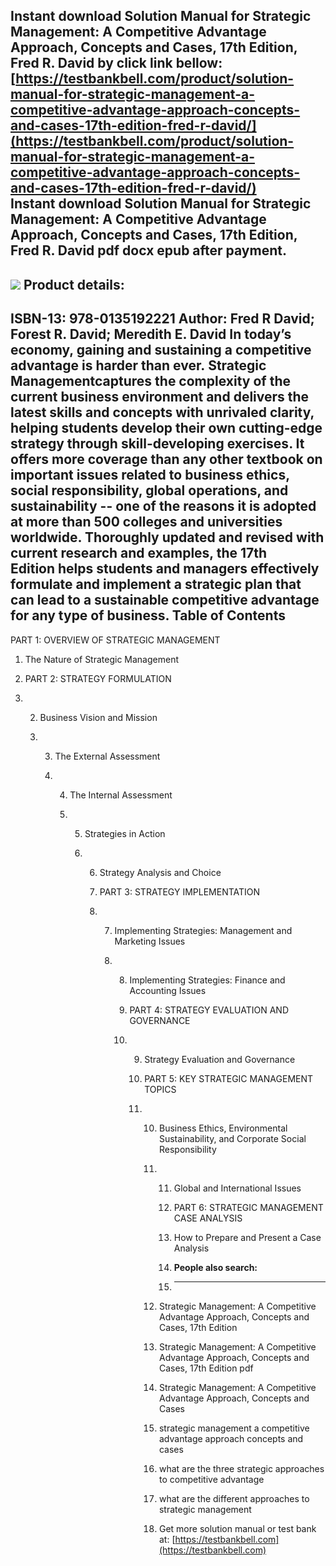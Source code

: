Instant download **Solution Manual for Strategic Management: A Competitive Advantage Approach, Concepts and Cases, 17th Edition, Fred R. David** by click link bellow:  
[https://testbankbell.com/product/solution-manual-for-strategic-management-a-competitive-advantage-approach-concepts-and-cases-17th-edition-fred-r-david/](https://testbankbell.com/product/solution-manual-for-strategic-management-a-competitive-advantage-approach-concepts-and-cases-17th-edition-fred-r-david/)  
**Instant download Solution Manual for Strategic Management: A Competitive Advantage Approach, Concepts and Cases, 17th Edition, Fred R. David pdf docx epub after payment.**
-----------------------------------------------------------------------------------------------------------------------------------------------------------------------------


![](https://testbankbell.com/wp-content/uploads/2023/05/9780135199978_SolutionManual.jpg)
**Product details:**
--------------------


ISBN-13: 978-0135192221
Author: Fred R David; Forest R. David; Meredith E. David
In today’s economy, gaining and sustaining a competitive advantage is harder than ever. Strategic Managementcaptures the complexity of the current business environment and delivers the latest skills and concepts with unrivaled clarity, helping students develop their own cutting-edge strategy through skill-developing exercises. It offers more coverage than any other textbook on important issues related to business ethics, social responsibility, global operations, and sustainability -- one of the reasons it is adopted at more than 500 colleges and universities worldwide. Thoroughly updated and revised with current research and examples, the 17th Edition helps students and managers effectively formulate and implement a strategic plan that can lead to a sustainable competitive advantage for any type of business.
**Table of Contents**
---------------------


PART 1: OVERVIEW OF STRATEGIC MANAGEMENT

1. The Nature of Strategic Management

2. PART 2: STRATEGY FORMULATION

3. 2. Business Vision and Mission
  
   3. 3. The External Assessment
     
      4. 4. The Internal Assessment
        
         5. 5. Strategies in Action
           
            6. 6. Strategy Analysis and Choice
              
               7. PART 3: STRATEGY IMPLEMENTATION
              
               8. 7. Implementing Strategies: Management and Marketing Issues
                 
                  8. 8. Implementing Strategies: Finance and Accounting Issues
                    
                     9. PART 4: STRATEGY EVALUATION AND GOVERNANCE
                    
                     10. 9. Strategy Evaluation and Governance
                        
                         10. PART 5: KEY STRATEGIC MANAGEMENT TOPICS
                        
                         11. 10. Business Ethics, Environmental Sustainability, and Corporate Social Responsibility
                            
                             11. 11. Global and International Issues
                                
                                 12. PART 6: STRATEGIC MANAGEMENT CASE ANALYSIS
                                
                                 13. How to Prepare and Present a Case Analysis
                                 14. **People also search:**
                                 15. -----------------------
                                
                             12. Strategic Management: A Competitive Advantage Approach, Concepts and Cases, 17th Edition
                            
                             13. Strategic Management: A Competitive Advantage Approach, Concepts and Cases, 17th Edition pdf
                            
                             14. Strategic Management: A Competitive Advantage Approach, Concepts and Cases
                            
                             15. strategic management a competitive advantage approach concepts and cases
                            
                             16. what are the three strategic approaches to competitive advantage
                            
                             17. what are the different approaches to strategic management
                             18.  Get more solution manual or test bank at: [https://testbankbell.com](https://testbankbell.com)
